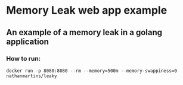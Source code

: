 # Memory Leak web app example

## An example of a memory leak in a golang application


### How to run:

```shell
docker run -p 8080:8080 --rm --memory=500m --memory-swappiness=0  nathanmartins/leaky
```